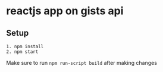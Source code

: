 # reactjs app on gists api


## Setup

```
1. npm install
2. npm start
```
Make sure to run `npm run-script build` after making changes 
